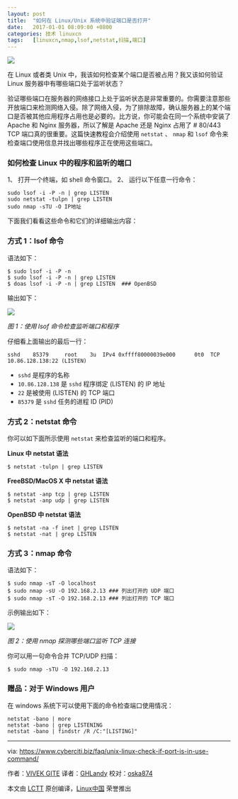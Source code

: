 ```yaml
---
layout: post
title:	"如何在 Linux/Unix 系统中验证端口是否打开"
date:	2017-01-01 08:09:00 +0800 
categories:	技术 linuxcn 
tags:	[linuxcn,nmap,lsof,netstat,扫描,端口]
---
```



![](/Asserts/Images//attachment/album/201612/31/211726xappkqn7m7kn7lbj.jpg)


在 Linux 或者类 Unix 中，我该如何检查某个端口是否被占用？我又该如何验证 Linux 服务器中有哪些端口处于监听状态？


验证哪些端口在服务器的网络接口上处于监听状态是非常重要的。你需要注意那些开放端口来检测网络入侵。除了网络入侵，为了排除故障，确认服务器上的某个端口是否被其他应用程序占用也是必要的。比方说，你可能会在同一个系统中安装了 Apache 和 Nginx 服务器，所以了解是 Apache 还是 Nginx 占用了 # 80/443 TCP 端口真的很重要。这篇快速教程会介绍使用 `netstat` 、 `nmap` 和 `lsof` 命令来检查端口使用信息并找出哪些程序正在使用这些端口。


### 如何检查 Linux 中的程序和监听的端口


1、 打开一个终端，如 shell 命令窗口。 2、 运行以下任意一行命令：



```
sudo lsof -i -P -n | grep LISTEN
sudo netstat -tulpn | grep LISTEN
sudo nmap -sTU -O IP地址

```

下面我们看看这些命令和它们的详细输出内容：


### 方式 1：lsof 命令


语法如下：



```
$ sudo lsof -i -P -n
$ sudo lsof -i -P -n | grep LISTEN
$ doas lsof -i -P -n | grep LISTEN  ### OpenBSD

```

输出如下：


![](/Asserts/Images//attachment/album/201612/31/211030n26w008vvw5ewfmy.png)


*图 1：使用 lsof 命令检查监听端口和程序*


仔细看上面输出的最后一行：



```
sshd    85379     root    3u  IPv4 0xffff80000039e000      0t0  TCP 10.86.128.138:22 (LISTEN)

```

* `sshd` 是程序的名称
* `10.86.128.138` 是 `sshd` 程序绑定 (LISTEN) 的 IP 地址
* `22` 是被使用 (LISTEN) 的 TCP 端口
* `85379` 是 `sshd` 任务的进程 ID (PID)


### 方式 2：netstat 命令


你可以如下面所示使用 `netstat` 来检查监听的端口和程序。


**Linux 中 netstat 语法**



```
$ netstat -tulpn | grep LISTEN

```

**FreeBSD/MacOS X 中 netstat 语法**



```
$ netstat -anp tcp | grep LISTEN
$ netstat -anp udp | grep LISTEN

```

**OpenBSD 中 netstat 语法**



```
$ netstat -na -f inet | grep LISTEN
$ netstat -nat | grep LISTEN

```

### 方式 3：nmap 命令


语法如下：



```
$ sudo nmap -sT -O localhost
$ sudo nmap -sU -O 192.168.2.13 ### 列出打开的 UDP 端口
$ sudo nmap -sT -O 192.168.2.13 ### 列出打开的 TCP 端口

```

示例输出如下：


![](/Asserts/Images//attachment/album/201612/31/211108za9x94bv5dbyn4va.png)


*图 2：使用 nmap 探测哪些端口监听 TCP 连接*


你可以用一句命令合并 TCP/UDP 扫描：



```
$ sudo nmap -sTU -O 192.168.2.13

```

### 赠品：对于 Windows 用户


在 windows 系统下可以使用下面的命令检查端口使用情况：



```
netstat -bano | more
netstat -bano | grep LISTENING
netstat -bano | findstr /R /C:"[LISTING]"

```



---


via: <https://www.cyberciti.biz/faq/unix-linux-check-if-port-is-in-use-command/>


作者：[VIVEK GITE](https://www.cyberciti.biz/faq/unix-linux-check-if-port-is-in-use-command/) 译者：[GHLandy](https://github.com/GHLandy) 校对：[oska874](https://github.com/oska874)


本文由 [LCTT](https://github.com/LCTT/TranslateProject) 原创编译，[Linux中国](https://linux.cn/) 荣誉推出
